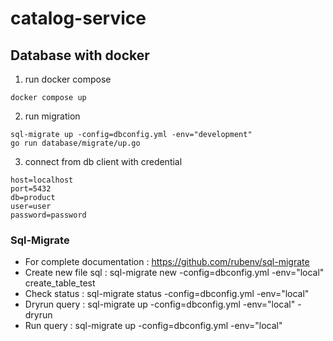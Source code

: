 # catalog-service

## Database with docker

1. run docker compose

```shell
docker compose up
```

2. run migration

```shell
sql-migrate up -config=dbconfig.yml -env="development"
go run database/migrate/up.go
```

3. connect from db client with credential

```
host=localhost
port=5432
db=product
user=user
password=password
```

### Sql-Migrate
- For complete documentation : https://github.com/rubenv/sql-migrate
- Create new file sql : sql-migrate new -config=dbconfig.yml -env="local" create_table_test
- Check status : sql-migrate status -config=dbconfig.yml -env="local"
- Dryrun query : sql-migrate up -config=dbconfig.yml -env="local" -dryrun
- Run query : sql-migrate up -config=dbconfig.yml -env="local"
